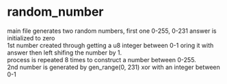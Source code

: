 # random_number
main file generates two random numbers, first one 0-255, 0-231 
answer is initialized  to zero  
1st number created through getting a u8 integer between 0-1 oring it with answer then left shifing the number by 1.  
process is repeated 8 times to construct a number between 0-255.  
2nd number is generated by gen_range(0, 231) xor with an integer between 0-1  
